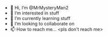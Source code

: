 - 👋 Hi, I’m @MrMysteryMan2
- 👀 I’m interested in stuff
- 🌱 I’m currently learning stuff
- 💞️ I’m looking to collaborate on <nothing> 
- 📫 How to reach me... <pls don't reach me>

<!---
MrMysteryMan2/MrMysteryMan2 is a ✨ special ✨ repository because its `README.md` (this file) appears on your GitHub profile.
You can click the Preview link to take a look at your changes.
--->
